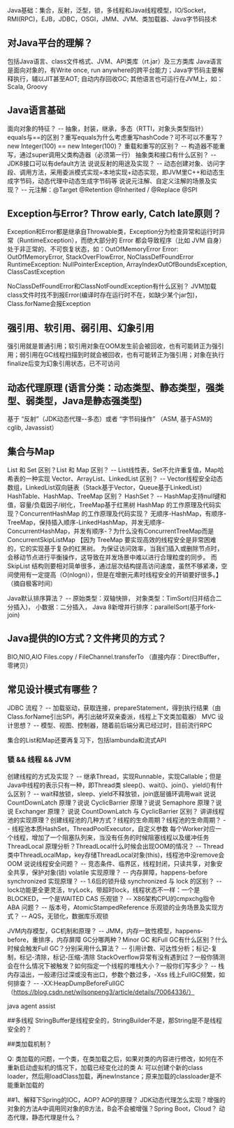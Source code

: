 
Java基础：集合，反射，泛型，锁，多线程和Java线程模型，IO/Socket，RMI(RPC)，EJB，JDBC，OSGI，JMM、JVM、类加载器、Java字节码技术

## 对Java平台的理解？
包括Java语言、class文件格式、JVM、API类库（rt.jar）及三方类库 
Java语言是面向对象的，有Write once, run anywhere的跨平台能力；Java字节码主要解释执行，辅以JIT甚至AOT; 自动内存回收GC; 
其他语言也可运行在JVM上，如：Scala, Groovy

## Java语言基础
面向对象的特征？ -- 抽象，封装，继承，多态（RTTI，对象头类型指针）
equals与==的区别？重写equals为什么考虑重写hashCode？可不可以不重写？new Integer(100) == new Integer(100)？
重载和重写的区别？ -- 构造器不能重写，通过super调用父类构造器（必须第一行）
抽象类和接口有什么区别？ -- JDK8接口可以有default方法
说说反射的用途及实现？ -- 动态创建对象、访问字段、调用方法，采用委派模式实现=本地实现+动态实现，即JVM里C++和动态生成字节码，动态代理中动态生成字节码等
说说元注解、自定义注解的场景及实现？ -- 元注解：@Target @Retention @Inherited  /  @Replace @SPI

## Exception与Error? Throw early, Catch late原则？
Exception和Error都是继承自Throwable类，Exception分为检查异常和运行时异常（RuntimeException），而绝大部分的 Error 都会导致程序（比如 JVM 自身）处于非正常的、不可恢复状态，如：OutOfMemoryError
Error: OutOfMemoryError, StackOverFlowError, NoClassDefFoundError
RuntimeException: NullPointerException, ArrayIndexOutOfBoundsException, ClassCastException

NoClassDefFoundError和ClassNotFoundException有什么区别？ JVM加载class文件时找不到报Error(编译时存在运行时不在，如缺少某个jar包)，Class.forName会报Exception

## 强引用、软引用、弱引用、幻象引用
强引用就是普通引用；软引用对象在OOM发生前会被回收，也有可能转正为强引用；弱引用在GC线程扫描到时就会被回收，也有可能转正为强引用；对象在执行finalize后变为幻象引用状态，已不可访问

## 动态代理原理 (语言分类：动态类型、静态类型，强类型、弱类型，Java是静态强类型)
基于 “反射”（JDK动态代理--多态）或者 “字节码操作” （ASM, 基于ASM的cglib, Javassist）

## 集合与Map
List 和 Set 区别？List 和 Map 区别？ -- List线性表，Set不允许重复值，Map哈希表的一种实现
Vector、ArrayList、LinkedList 区别？ -- Vector线程安全动态数组，LinkedList双向链表（Stack基于Vector，Queue基于LinkedList）
HashTable、HashMap、TreeMap 区别？ HashSet？ -- HashMap支持null键和值，容量/负载因子/树化，TreeMap基于红黑树
HashMap 的工作原理及代码实现？ConcurrentHashMap 的工作原理及代码实现？
    无顺序-HashMap，有顺序-TreeMap，保持插入顺序-LinkedHashMap，并发无顺序-ConcurrentHashMap，并发有顺序-？为什么没有ConcurrentTreeMap而是ConcurrentSkipListMap
    【因为 TreeMap 要实现高效的线程安全是非常困难的，它的实现基于复杂的红黑树。
    为保证访问效率，当我们插入或删除节点时，会移动节点进行平衡操作，这导致在并发场景中难以进行合理粒度的同步。
    而 SkipList 结构则要相对简单很多，通过层次结构提高访问速度，虽然不够紧凑，空间使用有一定提高（O(nlogn)），但是在增删元素时线程安全的开销要好很多。】（摘自极客时间）

Java默认排序算法？ -- 原始类型：双轴快排， 对象类型：TimSort(归并结合二分插入)， 小数据：二分插入， Java 8新增并行排序：parallelSort(基于fork-join)

## Java提供的IO方式？文件拷贝的方式？
BIO,NIO,AIO
Files.copy /  FileChannel.transferTo （直接内存：DirectBuffer，零拷贝）

## 常见设计模式有哪些？









JDBC 流程？ -- 加载驱动，获取连接，prepareStatement，得到执行结果（由Class.forName引出SPI，再引出破坏双亲委派，线程上下文类加载器）
MVC 设计思想？ -- 模型、视图、控制器，随着前后端分离已经过时，目前流行RPC



集合的List和Map还要再复习下，包括lambunda和流式API


### 锁 && 线程 && JVM
创建线程的方式及实现？ -- 继承Thread，实现Runnable，实现Callable；但是Java中线程的表示只有一种，即Thread类
sleep()、wait()、join()、yield()有什么区别？ -- wait释放锁，sleep、yield不释放锁，join底层循环调用wait
说说 CountDownLatch 原理？说说 CyclicBarrier 原理？说说 Semaphore 原理？说说 Exchanger 原理？
说说 CountDownLatch 与 CyclicBarrier 区别？
讲讲线程池的实现原理？创建线程池的几种方式？线程的生命周期？线程池的生命周期？ -- 线程池本质HashSet，ThreadPoolExecutor，自定义参数
                                                                   每个Worker对应一个线程，增加了一个阻塞队列来，当没有任务的时候阻塞线程以及缓冲任务
ThreadLocal 原理分析？ThreadLocal什么时候会出现OOM的情况？ -- Thread类中ThreadLocalMap，key存储ThreadLocal对象(this)，线程池中没remove会OOM
说说线程安全问题？ -- 竞态条件、临界区，线程封闭，只读共享，对象安全共享，保护对象(锁)
volatile 实现原理？ -- 内存屏障，happens-before
synchronized 实现原理？ -- 1.6后的锁升级
synchronized 与 lock 的区别？ -- lock功能更全更灵活，tryLock，带超时lock，线程状态不一样：一个是BLOCKED，一个是WAITED
CAS 乐观锁？ -- X86架构CPU的cmpxchg指令
ABA 问题？ -- 版本号，AtomicStampedReference
乐观锁的业务场景及实现方式？ -- AQS，无锁化，数据库乐观锁

JVM内存模型，GC机制和原理？ -- JMM，内存一致性模型，happens-before，重排序，内存屏障
GC分哪两种？Minor GC 和Full GC有什么区别？什么时候会触发Full GC？分别采用什么算法？ -- 引用计数、可达性分析；标记-复制，标记-清除，标记-压缩-清除
StackOverflow异常有没有遇到过？⼀般你猜测会在什么情况下被触发？如何指定⼀个线程的堆栈⼤⼩？⼀般你们写多少？
 -- 栈内存溢出，一般递归过深或没有出口，参数个数过多，-Xss
 线上FullGC频繁，如何排查？ -- -XX:HeapDumpBeforeFullGC（https://blog.csdn.net/wilsonpeng3/article/details/70064336/）





java agent assist


##多线程
StringBuffer是线程安全的，StringBuilder不是，那String是不是线程安全的？


##类加载机制？

Q: 类加载的问题，一个类，在类加载之后，如果对类的内容进行修改，如何在不重新启动虚拟机的情况下，加载已经变化过的类
A: 可以创建个新的class loader，然后用loadClass加载，再newInstance；原来加载的classloader是不能重新加载的


##1、解释下Spring的IOC，AOP?  AOP的原理？ JDK动态代理怎么实现？增强的对象的方法A中调用同对象的B方法，B会不会被增强？Spring Boot，Cloud？
动态代理，静态代理是什么？